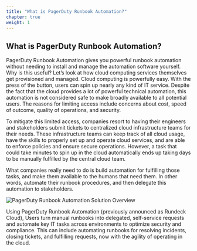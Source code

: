 ```yaml
---
title: "What is PagerDuty Runbook Automation?"
chapter: true
weight: 1
---
```


## What is PagerDuty Runbook Automation?

PagerDuty Runbook Automation gives you powerful runbook automation without needing to install and manage the automation software yourself. Why is this useful? Let’s look at how cloud computing services themselves get provisioned and managed. Cloud computing is powerfully easy. With the press of the button, users can spin up nearly any kind of IT service. Despite the fact that the cloud provides a lot of powerful technical automation, this automation is not considered safe to make broadly available to all potential users. The reasons for limiting access include concerns about cost, speed of outcome, quality of operations, and security.

To mitigate this limited access, companies resort to having their engineers and stakeholders submit tickets to centralized cloud infrastructure teams for their needs. These infrastructure teams can keep track of all cloud usage, have the skills to properly set up and operate cloud services, and are able to enforce policies and ensure secure operations. However, a task that could take minutes to spin up in the cloud automatically ends up taking days to be manually fulfilled by the central cloud team.

What companies really need to do is build automation for fulfilling those tasks, and make them available to the humans that need them. In other words, automate their runbook procedures, and then delegate this automation to stakeholders.

![PagerDuty Runbook Automation Solution Overview](https://www.pagerduty.com/wp-content/uploads/2022/03/runbook-automation-diagram-optimized.svg)

Using PagerDuty Runbook Automation (previously announced as Rundeck Cloud), Users turn manual runbooks into delegated, self-service requests and automate key IT tasks across environments to optimize security and compliance. This can include automating runbooks for resolving incidents, closing tickets, and fulfilling requests, now with the agility of operating in the cloud.
